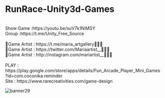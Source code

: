 # RunRace-Unity3d-Games
<br />
Show Game :https://youtu.be/suV7k1NiMSY<br />
Group :https://t.me/Unity_Free_Source<br /><br />
🎨Game Artist : https://t.me/maria_artgallery👱🏻‍♀️<br />
🎨Game Artist : https://twitter.com/Mariaartist__👱🏻‍♀️<br />
🎨Game Artist : http://instagram.com/mariartist__👱🏻‍♀️<br /><br />
PLAY : https://play.google.com/store/apps/details/Fun_Arcade_Player_Mini_Games?id=com.coconika.reminder<br />
Site : https://www.rarecreativities.com/game-design <br />

![banner29](https://user-images.githubusercontent.com/83016119/212564018-9ce4ffd7-9f61-4bd6-acd1-0d3ca8bfc597.png)
